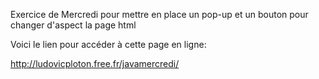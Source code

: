 Exercice de Mercredi pour mettre en place un pop-up et un bouton pour changer d'aspect la page html

Voici le lien pour accéder à cette page en ligne:

http://ludovicploton.free.fr/javamercredi/
